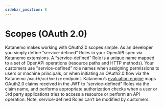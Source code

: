 ```yaml
---
sidebar_position: 8
---
```


# Scopes (OAuth 2.0)

Katanemo makes working with OAuth2.0 scopes simple. As an developer you simply define “service-defined” Roles in your OpenAPI spec via Katanemo extensions. A “service-defined” Role is a unique name mapped to a set of OpenAPI operations (resource paths and HTTP methods). Your customers use "service-defined” role names when assigning permissions to users or machine principals, or when initiating an OAuth2.0 flow via the Katanemo `/oauth/authorize` endpoint. Katanemo’s [evaluation engine](#) maps OAuth2.0 claims received in the JWT to “service-defined” Roles via the claim name, and performs  appropriate authorization checks when a user or 3rd party applications tries to access a resource or perform an API operation. Note, service-defined Roles can’t be modified by customers.
